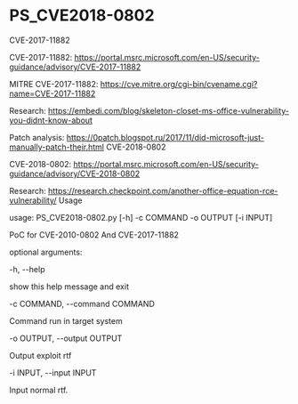 # PS_CVE2018-0802

CVE-2017-11882

CVE-2017-11882: https://portal.msrc.microsoft.com/en-US/security-guidance/advisory/CVE-2017-11882

MITRE CVE-2017-11882: https://cve.mitre.org/cgi-bin/cvename.cgi?name=CVE-2017-11882

Research: https://embedi.com/blog/skeleton-closet-ms-office-vulnerability-you-didnt-know-about

Patch analysis: https://0patch.blogspot.ru/2017/11/did-microsoft-just-manually-patch-their.html
CVE-2018-0802

CVE-2018-0802: https://portal.msrc.microsoft.com/en-US/security-guidance/advisory/CVE-2018-0802

Research: https://research.checkpoint.com/another-office-equation-rce-vulnerability/
Usage

usage: PS_CVE2018-0802.py [-h] -c COMMAND -o OUTPUT [-i INPUT]


PoC for CVE-2010-0802 And CVE-2017-11882


optional arguments:

-h, --help            

show this help message and exit

-c COMMAND, --command COMMAND

Command run in target system

-o OUTPUT, --output OUTPUT

Output exploit rtf

-i INPUT, --input INPUT

Input normal rtf.
